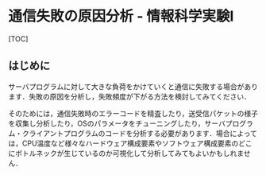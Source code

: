 # 通信失敗の原因分析 - 情報科学実験I

[TOC]

## はじめに

サーバプログラムに対して大きな負荷をかけていくと通信に失敗する場合があります．失敗の原因を分析し，失敗頻度が下がる方法を検討してみてください．

そのためには，通信失敗時のエラーコードを精査したり，送受信パケットの様子を収集し分析したり，OSのパラメータをチューニングしたり，サーバプログラム・クライアントプログラムのコードを分析する必要があります．場合によっては，CPU温度など様々なハードウェア構成要素やソフトウェア構成要素のどこにボトルネックが生じているのか可視化して分析してみてもよいかもしれません．